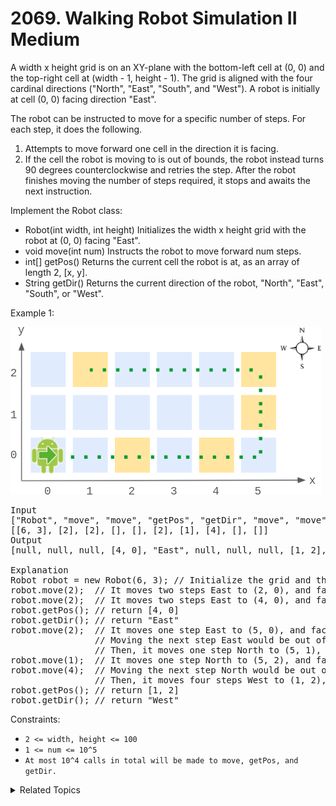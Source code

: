 # 2069. Walking Robot Simulation II<br> Medium

A width x height grid is on an XY-plane with the bottom-left cell at (0, 0) and the top-right cell at (width - 1, height - 1). The grid is aligned with the four cardinal directions ("North", "East", "South", and "West"). A robot is initially at cell (0, 0) facing direction "East".

The robot can be instructed to move for a specific number of steps. For each step, it does the following.

1. Attempts to move forward one cell in the direction it is facing.
2. If the cell the robot is moving to is out of bounds, the robot instead turns 90 degrees counterclockwise and retries the step.
After the robot finishes moving the number of steps required, it stops and awaits the next instruction.

Implement the Robot class:

- Robot(int width, int height) Initializes the width x height grid with the robot at (0, 0) facing "East".
- void move(int num) Instructs the robot to move forward num steps.
- int[] getPos() Returns the current cell the robot is at, as an array of length 2, [x, y].
- String getDir() Returns the current direction of the robot, "North", "East", "South", or "West".

Example 1:

![](assets/example-1.png)

<pre>
Input
["Robot", "move", "move", "getPos", "getDir", "move", "move", "move", "getPos", "getDir"]
[[6, 3], [2], [2], [], [], [2], [1], [4], [], []]
Output
[null, null, null, [4, 0], "East", null, null, null, [1, 2], "West"]

Explanation
Robot robot = new Robot(6, 3); // Initialize the grid and the robot at (0, 0) facing East.
robot.move(2);  // It moves two steps East to (2, 0), and faces East.
robot.move(2);  // It moves two steps East to (4, 0), and faces East.
robot.getPos(); // return [4, 0]
robot.getDir(); // return "East"
robot.move(2);  // It moves one step East to (5, 0), and faces East.
                // Moving the next step East would be out of bounds, so it turns and faces North.
                // Then, it moves one step North to (5, 1), and faces North.
robot.move(1);  // It moves one step North to (5, 2), and faces North (not West).
robot.move(4);  // Moving the next step North would be out of bounds, so it turns and faces West.
                // Then, it moves four steps West to (1, 2), and faces West.
robot.getPos(); // return [1, 2]
robot.getDir(); // return "West"
</pre>


Constraints:

- `2 <= width, height <= 100`
- `1 <= num <= 10^5`
- `At most 10^4 calls in total will be made to move, getPos, and getDir.`

<details>

<summary> Related Topics </summary>

-   `Geometric`
-   `Simulation`

</details>